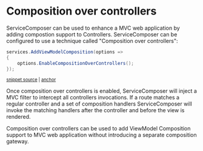 <!--
GENERATED FILE - DO NOT EDIT
This file was generated by [MarkdownSnippets](https://github.com/SimonCropp/MarkdownSnippets).
Source File: /docs/composition-over-controllers.source.md
To change this file edit the source file and then run MarkdownSnippets.
-->

# Composition over controllers

ServiceComposer can be used to enhance a MVC web application by adding compostion support to Controllers. ServiceComposer can be configured to use a technique called "Composition over controllers":

<!-- snippet: net-core-3x-enable-composition-over-controllers -->
<a id='snippet-net-core-3x-enable-composition-over-controllers'></a>
```cs
services.AddViewModelComposition(options =>
{
    options.EnableCompositionOverControllers();
});
```
<sup><a href='/src/Snippets.NetCore3x/CompositionOverController.cs#L10-L15' title='Snippet source file'>snippet source</a> | <a href='#snippet-net-core-3x-enable-composition-over-controllers' title='Start of snippet'>anchor</a></sup>
<!-- endSnippet -->

Once composition over controllers is enabled, ServiceComposer will inject a MVC filter to intercept all controllers invocations. If a route matches a regular controller and a set of composition handlers ServiceComposer will invoke the matching handlers after the controller and before the view is rendered.

Composition over controllers can be used to add ViewModel Composition support to MVC web application without introducing a separate composition gateway.
